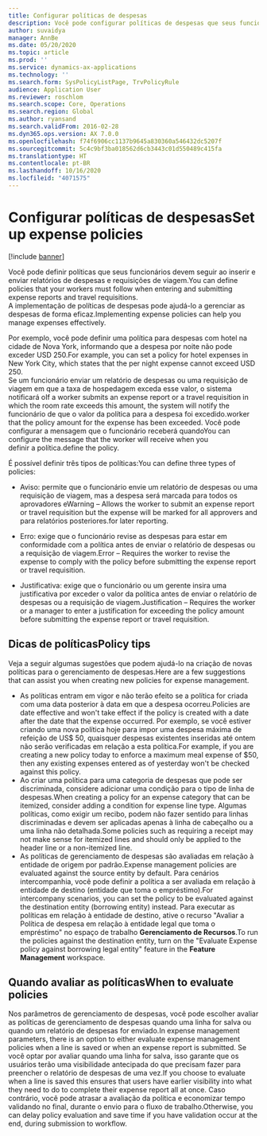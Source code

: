 ```yaml
---
title: Configurar políticas de despesas
description: Você pode configurar políticas de despesas que seus funcionários devem seguir ao inserir e enviar relatórios de despesas e requisições de viagem no Microsoft Dynamics 365 Finance.
author: suvaidya
manager: AnnBe
ms.date: 05/20/2020
ms.topic: article
ms.prod: ''
ms.service: dynamics-ax-applications
ms.technology: ''
ms.search.form: SysPolicyListPage, TrvPolicyRule
audience: Application User
ms.reviewer: roschlom
ms.search.scope: Core, Operations
ms.search.region: Global
ms.author: ryansand
ms.search.validFrom: 2016-02-28
ms.dyn365.ops.version: AX 7.0.0
ms.openlocfilehash: f74f6906cc1137b9645a830360a546432dc5207f
ms.sourcegitcommit: 5c4c9bf3ba018562d6cb3443c01d550489c415fa
ms.translationtype: HT
ms.contentlocale: pt-BR
ms.lasthandoff: 10/16/2020
ms.locfileid: "4071575"
---
```

# <a name="set-up-expense-policies"></a><span data-ttu-id="ec847-103">Configurar políticas de despesas</span><span class="sxs-lookup"><span data-stu-id="ec847-103">Set up expense policies</span></span>

[!include [banner](../includes/banner.md)]

<span data-ttu-id="ec847-104">Você pode definir políticas que seus funcionários devem seguir ao inserir e enviar relatórios de despesas e requisições de viagem.</span><span class="sxs-lookup"><span data-stu-id="ec847-104">You can define policies that your workers must follow when entering and submitting expense reports and travel requisitions.</span></span>         
<span data-ttu-id="ec847-105">A implementação de políticas de despesas pode ajudá-lo a gerenciar as despesas de forma eficaz.</span><span class="sxs-lookup"><span data-stu-id="ec847-105">Implementing expense policies can help you manage expenses effectively.</span></span>         

<span data-ttu-id="ec847-106">Por exemplo, você pode definir uma política para despesas com hotel na cidade de Nova York, informando que a despesa por noite não pode exceder USD 250.</span><span class="sxs-lookup"><span data-stu-id="ec847-106">For example, you can set a policy for hotel expenses in New York City, which states that the per night expense cannot exceed USD 250.</span></span>       
<span data-ttu-id="ec847-107">Se um funcionário enviar um relatório de despesas ou uma requisição de viagem em que a taxa de hospedagem exceda esse valor, o sistema notificará o</span><span class="sxs-lookup"><span data-stu-id="ec847-107">If a worker submits an expense report or a travel requisition in which the room rate exceeds this amount, the system will notify the</span></span>        
<span data-ttu-id="ec847-108">funcionário de que o valor da política para a despesa foi excedido.</span><span class="sxs-lookup"><span data-stu-id="ec847-108">worker that the policy amount for the expense has been exceeded.</span></span> <span data-ttu-id="ec847-109">Você pode configurar a mensagem que o funcionário receberá quando</span><span class="sxs-lookup"><span data-stu-id="ec847-109">You can configure the message that the worker will receive when you</span></span>        
<span data-ttu-id="ec847-110">definir a política.</span><span class="sxs-lookup"><span data-stu-id="ec847-110">define the policy.</span></span>      
        
<span data-ttu-id="ec847-111">É possível definir três tipos de políticas:</span><span class="sxs-lookup"><span data-stu-id="ec847-111">You can define three types of policies:</span></span>         
        
- <span data-ttu-id="ec847-112">Aviso: permite que o funcionário envie um relatório de despesas ou uma requisição de viagem, mas a despesa será marcada para todos os aprovadores e</span><span class="sxs-lookup"><span data-stu-id="ec847-112">Warning – Allows the worker to submit an expense report or travel requisition but the expense will be marked for all approvers and</span></span>        
  <span data-ttu-id="ec847-113">para relatórios posteriores.</span><span class="sxs-lookup"><span data-stu-id="ec847-113">for later reporting.</span></span>        

- <span data-ttu-id="ec847-114">Erro: exige que o funcionário revise as despesas para estar em conformidade com a política antes de enviar o relatório de despesas ou a requisição de viagem.</span><span class="sxs-lookup"><span data-stu-id="ec847-114">Error – Requires the worker to revise the expense to comply with the policy before submitting the expense report or travel requisition.</span></span>       
 
 - <span data-ttu-id="ec847-115">Justificativa: exige que o funcionário ou um gerente insira uma justificativa por exceder o valor da política antes de enviar o relatório de despesas ou a requisição de viagem.</span><span class="sxs-lookup"><span data-stu-id="ec847-115">Justification – Requires the worker or a manager to enter a justification for exceeding the policy amount before submitting the expense report or travel requisition.</span></span>        

## <a name="policy-tips"></a><span data-ttu-id="ec847-116">Dicas de políticas</span><span class="sxs-lookup"><span data-stu-id="ec847-116">Policy tips</span></span>
<span data-ttu-id="ec847-117">Veja a seguir algumas sugestões que podem ajudá-lo na criação de novas políticas para o gerenciamento de despesas.</span><span class="sxs-lookup"><span data-stu-id="ec847-117">Here are a few suggestions that can assist you when creating new policies for expense management.</span></span> 
* <span data-ttu-id="ec847-118">As políticas entram em vigor e não terão efeito se a política for criada com uma data posterior à data em que a despesa ocorreu.</span><span class="sxs-lookup"><span data-stu-id="ec847-118">Policies are date effective and won't take effect if the policy is created with a date after the date that the expense occurred.</span></span> <span data-ttu-id="ec847-119">Por exemplo, se você estiver criando uma nova política hoje para impor uma despesa máxima de refeição de US$ 50, quaisquer despesas existentes inseridas até ontem não serão verificadas em relação a esta política.</span><span class="sxs-lookup"><span data-stu-id="ec847-119">For example, if you are creating a new policy today to enforce a maximum meal expense of $50, then any existing expenses entered as of yesterday won't be checked against this policy.</span></span>
* <span data-ttu-id="ec847-120">Ao criar uma política para uma categoria de despesas que pode ser discriminada, considere adicionar uma condição para o tipo de linha de despesas.</span><span class="sxs-lookup"><span data-stu-id="ec847-120">When creating a policy for an expense category that can be itemized, consider adding a condition for expense line type.</span></span> <span data-ttu-id="ec847-121">Algumas políticas, como exigir um recibo, podem não fazer sentido para linhas discriminadas e devem ser aplicadas apenas à linha de cabeçalho ou a uma linha não detalhada.</span><span class="sxs-lookup"><span data-stu-id="ec847-121">Some policies such as requiring a receipt may not make sense for itemized lines and should only be applied to the header line or a non-itemized line.</span></span> 
* <span data-ttu-id="ec847-122">As políticas de gerenciamento de despesas são avaliadas em relação à entidade de origem por padrão.</span><span class="sxs-lookup"><span data-stu-id="ec847-122">Expense management policies are evaluated against the source entity by default.</span></span> <span data-ttu-id="ec847-123">Para cenários intercompanhia, você pode definir a política a ser avaliada em relação à entidade de destino (entidade que toma o empréstimo).</span><span class="sxs-lookup"><span data-stu-id="ec847-123">For intercompany scenarios, you can set the policy to be evaluated against the destination entity (borrowing entity) instead.</span></span> <span data-ttu-id="ec847-124">Para executar as políticas em relação à entidade de destino, ative o recurso "Avaliar a Política de despesa em relação à entidade legal que toma o empréstimo" no espaço de trabalho **Gerenciamento de Recursos**.</span><span class="sxs-lookup"><span data-stu-id="ec847-124">To run the policies against the destination entity, turn on the "Evaluate Expense policy against borrowing legal entity" feature in the **Feature Management** workspace.</span></span>

## <a name="when-to-evaluate-policies"></a><span data-ttu-id="ec847-125">Quando avaliar as políticas</span><span class="sxs-lookup"><span data-stu-id="ec847-125">When to evaluate policies</span></span>

<span data-ttu-id="ec847-126">Nos parâmetros de gerenciamento de despesas, você pode escolher avaliar as políticas de gerenciamento de despesas quando uma linha for salva ou quando um relatório de despesas for enviado.</span><span class="sxs-lookup"><span data-stu-id="ec847-126">In expense management parameters, there is an option to either evaluate expense management policies when a line is saved or when an expense report is submitted.</span></span> <span data-ttu-id="ec847-127">Se você optar por avaliar quando uma linha for salva, isso garante que os usuários terão uma visibilidade antecipada do que precisam fazer para preencher o relatório de despesas de uma vez.</span><span class="sxs-lookup"><span data-stu-id="ec847-127">If you choose to evaluate when a line is saved this ensures that users have earlier visibility into what they need to do to complete their expense report all at once.</span></span> <span data-ttu-id="ec847-128">Caso contrário, você pode atrasar a avaliação da política e economizar tempo validando no final, durante o envio para o fluxo de trabalho.</span><span class="sxs-lookup"><span data-stu-id="ec847-128">Otherwise, you can delay policy evaluation and save time if you have validation occur at the end, during submission to workflow.</span></span>
